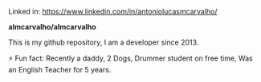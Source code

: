 Linked in: 
https://www.linkedin.com/in/antoniolucasmcarvalho/

**almcarvalho/almcarvalho** 

This is my github repository, I am a developer since 2013.

⚡ Fun fact: Recently a daddy, 2 Dogs, Drummer student on free time, Was an English Teacher for 5 years.

